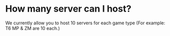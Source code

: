# How many server can I host?

We currently allow you to host 10 servers for each game type (For example: T6 MP & ZM are 10 each.)